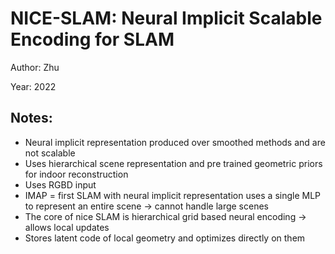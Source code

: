 # NICE-SLAM: Neural Implicit Scalable Encoding for SLAM

Author: Zhu

Year: 2022

Notes:
---

* Neural implicit representation produced over smoothed methods and are not scalable
* Uses hierarchical scene representation and pre trained geometric priors for indoor reconstruction
* Uses RGBD input
* IMAP = first SLAM with neural implicit representation uses a single MLP to represent an entire scene -> cannot handle large scenes
* The core of nice SLAM is hierarchical grid based neural encoding -> allows local updates
* Stores latent code of local geometry and optimizes directly on them